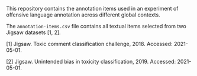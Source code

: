 This repository contains the annotation items used in an experiment of offensive language annotation across different global contexts.

The ```annotation-items.csv``` file contains all textual items selected from two Jigsaw datasets [1, 2].


[1] Jigsaw. Toxic comment classification challenge, 2018. Accessed:  2021-05-01. 

[2] Jigsaw.  Unintended bias in toxicity classification, 2019.  Accessed:  2021-05-01.
